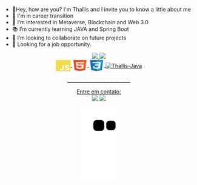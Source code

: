 - 👋Hey, how are you? I'm Thallis and I invite you to know a little about me
- 🔁 I'm in career transition
- 👀 I’m interested in Metaverse, Blockchain and Web 3.0  
- 📚 I’m currently learning JAVA and Spring Boot
- 💞️ I’m looking to collaborate on future projects
- 🔎 Looking for a job opportunity.

<div align="center">
  <a href="https://github.com/THenriqueh">
  <img height="160em" src="https://github-readme-stats.vercel.app/api?username=THenriqueh&show_icons=true&theme=dracula&include_all_commits=true&count_private=true"/>   <img height="160em" src="https://github-readme-stats.vercel.app/api/top-langs/?username=THenriqueh&layout=compact&langs_count=7&theme=dracula"/>
</div>
<div align="center" >
  <div style="display: inline_block">
  <img align="center" alt="Thallis-Js" height="30" width="40" src="https://raw.githubusercontent.com/devicons/devicon/master/icons/javascript/javascript-plain.svg">
  <img align="center" alt="Thallis-HTML" height="30" width="40" src="https://raw.githubusercontent.com/devicons/devicon/master/icons/html5/html5-original.svg">
  <img align="center" alt="Thallis-CSS" height="30" width="40" src="https://raw.githubusercontent.com/devicons/devicon/master/icons/css3/css3-original.svg">
  <img align="center" alt="Thallis-Java" height="30" width="40" src="https://cdn.jsdelivr.net/gh/devicons/devicon/icons/java/java-original.svg"/>
 
 </div>     
</div>
  <p align="center">__________________________</p>
   
  <div align="center"> 
    Entre em contato:
      
  <div/>
 
<div align="center"> 
  <a href = "mailto:thallis.ferreira2019@gmail.com"><img src="https://img.shields.io/badge/-Gmail-%23333?style=for-the-badge&logo=gmail&logoColor=white" target="_blank"></a>
  <a href="https://www.linkedin.com/in/thallis-henrique-ferreira-80b6461b5" target="_blank"><img src="https://img.shields.io/badge/-LinkedIn-%230077B5?style=for-the-badge&logo=linkedin&logoColor=white" target="_blank"></a> 
 
 ![Snake animation](https://github.com/THenriqueh/THenriqueh/blob/output/github-contribution-grid-snake.svg)
 
 
 
</div>

